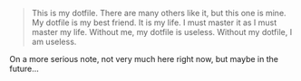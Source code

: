 > This is my dotfile. There are many others like it,
> but this one is mine. My dotfile is my best friend.
> It is my life. I must master it as I must master my
> life. Without me, my dotfile is useless. Without my
> dotfile, I am useless.

On a more serious note, not very much here right now,
but maybe in the future...

